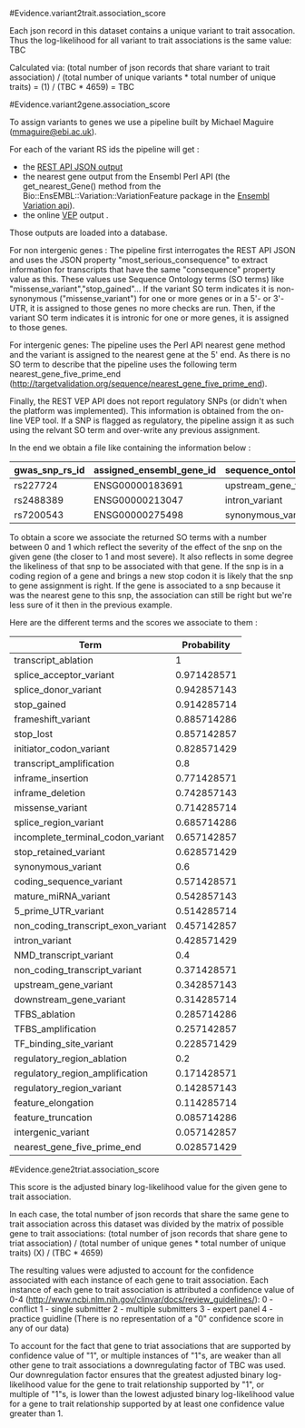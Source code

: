 #Evidence.variant2trait.association_score

Each json record in this dataset contains a unique variant to trait assocation. Thus the log-likelihood for all variant to trait associations is the same value: TBC

Calculated via:
(total number of json records that share variant to trait association) / (total number of unique variants * total number of unique traits)
= (1) / (TBC * 4659)
= TBC

#Evidence.variant2gene.association_score

To assign variants to genes we use a pipeline built by Michael Maguire (mmaguire@ebi.ac.uk).

For each of the variant RS ids the pipeline will get :
* the [REST API JSON output](http://rest.ensembl.org/documentation/info/vep_id_post)
* the nearest gene output from the Ensembl Perl API (the get_nearest_Gene() method from the Bio::EnsEMBL::Variation::VariationFeature
package in the [Ensembl Variation api](http://www.ensembl.org/info/docs/api/variation/index.html#api)).
* the online [VEP](http://www.ensembl.org/info/docs/tools/vep/index.html) output .

Those outputs are loaded into a database.

For non intergenic genes :
The pipeline first interrogates the REST API JSON and uses the JSON property "most_serious_consequence" to extract information
for transcripts that have the same "consequence" property value as this. These values use Sequence Ontology terms (SO terms) like
"missense_variant","stop_gained"...
If the variant SO term indicates it is non-synonymous ("missense_variant") for one or more genes or in a 5'- or 3'-UTR,
it is assigned to those genes no more checks are run.
Then, if the variant SO term indicates it is intronic for one or more genes, it is assigned to those genes.

For intergenic genes:
The pipeline uses the Perl API nearest gene method and the variant is assigned to the nearest gene at the 5'
end. As there is no SO term to describe that the pipeline uses the following term nearest_gene_five_prime_end (http://targetvalidation.org/sequence/nearest_gene_five_prime_end).

Finally, the REST VEP API does not report regulatory SNPs (or didn't when the platform was implemented). This information
is obtained from the on-line VEP tool. If a SNP is flagged as regulatory, the pipeline assign it as such using the relvant SO term and
over-write any previous assignment.

In the end we obtain a file like containing the information below :

| gwas_snp_rs_id | assigned_ensembl_gene_id | sequence_ontology_term | overlapping_ensembl_gene_ids |
| -------------- | ------------------------ | ---------------------- | ----------------------------
| rs227724 | ENSG00000183691|upstream_gene_variant|_ |
| rs2488389|ENSG00000213047|intron_variant|_ |
| rs7200543|ENSG00000275498|synonymous_variant | ENSG00000179889 |

To obtain a score we associate the returned SO terms with a number between 0 and 1 which reflect the severity of the effect
of the snp on the given gene (the closer to 1 and most severe). It also reflects in some degree the likeliness of that snp
to be associated with that gene.
If the snp is in a coding region of a gene and brings a new stop codon it is likely that the snp to gene assignment is right.
If the gene is associated to a snp because it was the nearest gene to this snp, the association can still be right but we're less
sure of it then in the previous example.

Here are the different terms and the scores we associate to them :

| Term | Probability |
| ---- | ----------- |
| transcript_ablation	| 1 |
| splice_acceptor_variant	| 0.971428571 |
| splice_donor_variant	| 0.942857143 |
| stop_gained	| 0.914285714 |
| frameshift_variant	| 0.885714286 |
| stop_lost	| 0.857142857 |
| initiator_codon_variant	| 0.828571429 |
| transcript_amplification	| 0.8 |
| inframe_insertion | 0.771428571 |
| inframe_deletion | 0.742857143 |
| missense_variant | 0.714285714 |
| splice_region_variant | 0.685714286 |
| incomplete_terminal_codon_variant | 0.657142857 |
| stop_retained_variant | 0.628571429 |
| synonymous_variant | 0.6 |
| coding_sequence_variant | 0.571428571 |
| mature_miRNA_variant | 0.542857143 |
| 5_prime_UTR_variant | 0.514285714 |
| non_coding_transcript_exon_variant | 0.457142857 |
| intron_variant | 0.428571429 |
| NMD_transcript_variant | 0.4 |
| non_coding_transcript_variant | 0.371428571 |
| upstream_gene_variant | 0.342857143 |
| downstream_gene_variant | 0.314285714 |
| TFBS_ablation | 0.285714286 |
| TFBS_amplification | 0.257142857 |
| TF_binding_site_variant | 0.228571429 |
| regulatory_region_ablation | 0.2 |
| regulatory_region_amplification | 0.171428571 |
| regulatory_region_variant | 0.142857143 |
| feature_elongation | 0.114285714 |
| feature_truncation | 0.085714286 |
| intergenic_variant | 0.057142857 |
| nearest_gene_five_prime_end | 0.028571429 |

#Evidence.gene2triat.association_score

This score is the adjusted binary log-likelihood value for the given gene to trait association.

In each case, the total number of json records that share the same gene to trait association across this dataset was divided by the matrix of possible gene to trait associations:
(total number of json records that share gene to triat association) / (total number of unique genes * total number of unique traits)
(X) / (TBC * 4659)

The resulting values were adjusted to account for the confidence associated with each instance of each gene to trait association. 
Each instance of each gene to trait association is attributed a confidence value of 0-4 (http://www.ncbi.nlm.nih.gov/clinvar/docs/review_guidelines/):
0 - conflict
1 - single submitter
2 - multiple submitters
3 - expert panel
4 - practice guidline
(There is no representation of a "0" confidence score in any of our data)

To account for the fact that gene to triat associations that are supported by confidence value of "1", or multiple instances of "1"s, are weaker than all other gene to trait associations a downregulating factor of TBC was used.
Our downregulation factor ensures that the greatest adjusted binary log-likelihood value for the gene to trait relationship supported by "1", or multiple of "1"s, is lower than the lowest adjusted binary log-likelihood value for a gene to trait relationship supported by at least one confidence value greater than 1.

